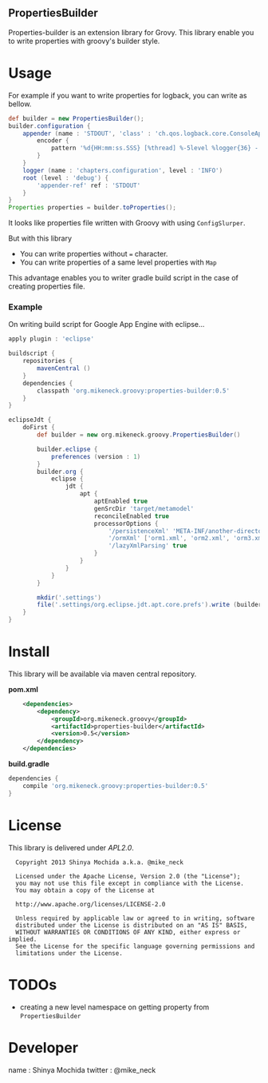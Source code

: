 PropertiesBuilder
---

Properties-builder is an extension library for Grovy.
This library enable you to write properties with groovy's builder style.

Usage
===

For example if you want to write properties for logback, you can write as bellow.

```groovy
def builder = new PropertiesBuilder();
builder.configuration {
    appender (name : 'STDOUT', 'class' : 'ch.qos.logback.core.ConsoleAppender') {
        encoder {
            pattern '%d{HH:mm:ss.SSS} [%thread] %-5level %logger{36} - %msg%n'
        }
    }
    logger (name : 'chapters.configuration', level : 'INFO')
    root (level : 'debug') {
        'appender-ref' ref : 'STDOUT'
    }
}
Properties properties = builder.toProperties();
```

It looks like properties file written with Groovy with using `ConfigSlurper`.

But with this library

+ You can write properties without `=` character.
+ You can write properties of a same level properties with `Map`

This advantage enables you to writer gradle build script in the case of creating properties file.

### Example

On writing build script for Google App Engine with eclipse...

```groovy build.gradle
apply plugin : 'eclipse'

buildscript {
    repositories {
        mavenCentral ()
    }
    dependencies {
        classpath 'org.mikeneck.groovy:properties-builder:0.5'
    }
}

eclipseJdt {
    doFirst {
        def builder = new org.mikeneck.groovy.PropertiesBuilder()

        builder.eclipse {
            preferences (version : 1)
        }
        builder.org {
            eclipse {
                jdt {
                    apt {
                        aptEnabled true
                        genSrcDir 'target/metamodel'
                        reconcileEnabled true
                        processorOptions {
                            '/persistenceXml' 'META-INF/another-directory/persistence.xml',
                            '/ormXml' ['orm1.xml', 'orm2.xml', 'orm3.xml'].collect {"META-INF/$it"}.join(',')
                            '/lazyXmlParsing' true
                        }
                    }
                }
            }
        }

        mkdir('.settings')
        file('.settings/org.eclipse.jdt.apt.core.prefs').write (builder.toString(), 'UTF-8')
    }
}
```

Install
===

This library will be available via maven central repository.

**pom.xml**

```xml
    <dependencies>
        <dependency>
            <groupId>org.mikeneck.groovy</groupId>
            <artifactId>properties-builder</artifactId>
            <version>0.5</version>
        </dependency>
    </dependencies>
```

**build.gradle**

```groovy
dependencies {
    compile 'org.mikeneck.groovy:properties-builder:0.5'
}
```

License
===

This library is delivered under _APL2.0_.

```
  Copyright 2013 Shinya Mochida a.k.a. @mike_neck

  Licensed under the Apache License, Version 2.0 (the "License");
  you may not use this file except in compliance with the License.
  You may obtain a copy of the License at

  http://www.apache.org/licenses/LICENSE-2.0

  Unless required by applicable law or agreed to in writing, software
  distributed under the License is distributed on an "AS IS" BASIS,
  WITHOUT WARRANTIES OR CONDITIONS OF ANY KIND, either express or implied.
  See the License for the specific language governing permissions and
  limitations under the License.
```

TODOs
===

+ creating a new level namespace on getting property from `PropertiesBuilder`

Developer
===

name : Shinya Mochida
twitter : @mike_neck

